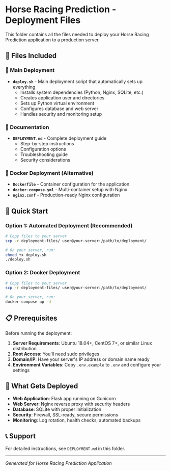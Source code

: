# Horse Racing Prediction - Deployment Files

This folder contains all the files needed to deploy your Horse Racing Prediction application to a production server.

## 📁 Files Included

### 🚀 Main Deployment
- **`deploy.sh`** - Main deployment script that automatically sets up everything
  - Installs system dependencies (Python, Nginx, SQLite, etc.)
  - Creates application user and directories
  - Sets up Python virtual environment
  - Configures database and web server
  - Handles security and monitoring setup

### 📖 Documentation
- **`DEPLOYMENT.md`** - Complete deployment guide
  - Step-by-step instructions
  - Configuration options
  - Troubleshooting guide
  - Security considerations

### 🐳 Docker Deployment (Alternative)
- **`Dockerfile`** - Container configuration for the application
- **`docker-compose.yml`** - Multi-container setup with Nginx
- **`nginx.conf`** - Production-ready Nginx configuration

## 🎯 Quick Start

### Option 1: Automated Deployment (Recommended)
```bash
# Copy files to your server
scp -r deployment-files/ user@your-server:/path/to/deployment/

# On your server, run:
chmod +x deploy.sh
./deploy.sh
```

### Option 2: Docker Deployment
```bash
# Copy files to your server
scp -r deployment-files/ user@your-server:/path/to/deployment/

# On your server, run:
docker-compose up -d
```

## 📋 Prerequisites

Before running the deployment:
1. **Server Requirements**: Ubuntu 18.04+, CentOS 7+, or similar Linux distribution
2. **Root Access**: You'll need sudo privileges
3. **Domain/IP**: Have your server's IP address or domain name ready
4. **Environment Variables**: Copy `.env.example` to `.env` and configure your settings

## 🔧 What Gets Deployed

- **Web Application**: Flask app running on Gunicorn
- **Web Server**: Nginx reverse proxy with security headers
- **Database**: SQLite with proper initialization
- **Security**: Firewall, SSL-ready, secure permissions
- **Monitoring**: Log rotation, health checks, automated backups

## 📞 Support

For detailed instructions, see `DEPLOYMENT.md` in this folder.

---
*Generated for Horse Racing Prediction Application*